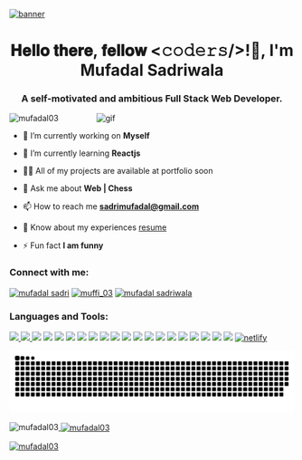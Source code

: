 <a href="#"><img src="https://mir-s3-cdn-cf.behance.net/project_modules/max_1200/79731568097599.5b50bca477735.jpg"  alt="banner"/></a>
<h1 align="center">𝐇𝐞𝐥𝐥𝐨 𝐭𝐡𝐞𝐫𝐞, 𝐟𝐞𝐥𝐥𝐨𝐰 <𝚌𝚘𝚍𝚎𝚛𝚜/>!👋, I'm Mufadal Sadriwala</h1>
<h3 align="center">A self-motivated and ambitious Full Stack Web Developer.</h3>
<a href="#"><img align="right" width="350px" src="https://r7q6w9z6.rocketcdn.me/career/wp-content/uploads/2020/03/hello.gif" alt="gif" /></a>
<p align="left"> <img src="https://komarev.com/ghpvc/?username=mufadal03&label=Profile%20views&color=0e75b6&style=flat" alt="mufadal03" /> </p>

- 🔭 I’m currently working on **Myself**

- 🌱 I’m currently learning **Reactjs**

- 👨‍💻 All of my projects are available at portfolio soon

- 💬 Ask me about **Web | Chess**

- 📫 How to reach me **sadrimufadal@gmail.com**

- 📄 Know about my experiences [resume](resume)

- ⚡ Fun fact **I am funny**

<h3 align="left">Connect with me:</h3>
<p align="left">
<a href="https://www.linkedin.com/in/mufadal-sadri-5a20aa190/" target="blank"><img align="center" src="https://raw.githubusercontent.com/rahuldkjain/github-profile-readme-generator/master/src/images/icons/Social/linked-in-alt.svg" alt="mufadal sadri" height="30" width="40" /></a>
<a href="https://instagram.com/muffi_03" target="blank"><img align="center" src="https://raw.githubusercontent.com/rahuldkjain/github-profile-readme-generator/master/src/images/icons/Social/instagram.svg" alt="muffi_03" height="30" width="40" /></a>
<a href="https://www.hackerrank.com/mufadal sadriwala" target="blank"><img align="center" src="https://raw.githubusercontent.com/rahuldkjain/github-profile-readme-generator/master/src/images/icons/Social/hackerrank.svg" alt="mufadal sadriwala" height="30" width="40" /></a>
<!-- <a href="https://www.leetcode.com/muffii_03" target="blank"><img align="center" src="https://raw.githubusercontent.com/rahuldkjain/github-profile-readme-generator/master/src/images/icons/Social/leet-code.svg" alt="muffii_03" height="30" width="40" /></a> -->
</p>

<h3 align="left">Languages and Tools:</h3>
<!-- <p align="left"> <a href="https://babeljs.io/" target="_blank" rel="noreferrer"> <img src="https://www.vectorlogo.zone/logos/babeljs/babeljs-icon.svg" alt="babel" width="40" height="40"/> </a> <a href="https://www.gnu.org/software/bash/" target="_blank" rel="noreferrer"> <img src="https://www.vectorlogo.zone/logos/gnu_bash/gnu_bash-icon.svg" alt="bash" width="40" height="40"/> </a> <a href="https://getbootstrap.com" target="_blank" rel="noreferrer"> <img src="https://raw.githubusercontent.com/devicons/devicon/master/icons/bootstrap/bootstrap-plain-wordmark.svg" alt="bootstrap" width="40" height="40"/> </a> <a href="https://www.w3schools.com/css/" target="_blank" rel="noreferrer"> <img src="https://raw.githubusercontent.com/devicons/devicon/master/icons/css3/css3-original-wordmark.svg" alt="css3" width="40" height="40"/> </a> <a href="https://www.cypress.io" target="_blank" rel="noreferrer"> <img src="https://raw.githubusercontent.com/simple-icons/simple-icons/6e46ec1fc23b60c8fd0d2f2ff46db82e16dbd75f/icons/cypress.svg" alt="cypress" width="40" height="40"/> </a> <a href="https://git-scm.com/" target="_blank" rel="noreferrer"> <img src="https://www.vectorlogo.zone/logos/git-scm/git-scm-icon.svg" alt="git" width="40" height="40"/> </a> <a href="https://www.w3.org/html/" target="_blank" rel="noreferrer"> <img src="https://raw.githubusercontent.com/devicons/devicon/master/icons/html5/html5-original-wordmark.svg" alt="html5" width="40" height="40"/> </a> <a href="https://developer.mozilla.org/en-US/docs/Web/JavaScript" target="_blank" rel="noreferrer"> <img src="https://raw.githubusercontent.com/devicons/devicon/master/icons/javascript/javascript-original.svg" alt="javascript" width="40" height="40"/> </a> <a href="https://jestjs.io" target="_blank" rel="noreferrer"> <img src="https://www.vectorlogo.zone/logos/jestjsio/jestjsio-icon.svg" alt="jest" width="40" height="40"/> </a> <a href="https://nodejs.org" target="_blank" rel="noreferrer"> <img src="https://raw.githubusercontent.com/devicons/devicon/master/icons/nodejs/nodejs-original-wordmark.svg" alt="nodejs" width="40" height="40"/> </a> <a href="https://www.photoshop.com/en" target="_blank" rel="noreferrer"> <img src="https://raw.githubusercontent.com/devicons/devicon/master/icons/photoshop/photoshop-line.svg" alt="photoshop" width="40" height="40"/> </a> <a href="https://postman.com" target="_blank" rel="noreferrer"> <img src="https://www.vectorlogo.zone/logos/getpostman/getpostman-icon.svg" alt="postman" width="40" height="40"/> </a> <a href="https://reactjs.org/" target="_blank" rel="noreferrer"> <img src="https://raw.githubusercontent.com/devicons/devicon/master/icons/react/react-original-wordmark.svg" alt="react" width="40" height="40"/> </a> <a href="https://redux.js.org" target="_blank" rel="noreferrer"> <img src="https://raw.githubusercontent.com/devicons/devicon/master/icons/redux/redux-original.svg" alt="redux" width="40" height="40"/> </a> <a href="https://webpack.js.org" target="_blank" rel="noreferrer"> <img src="https://raw.githubusercontent.com/devicons/devicon/d00d0969292a6569d45b06d3f350f463a0107b0d/icons/webpack/webpack-original-wordmark.svg" alt="webpack" width="40" height="40"/> </a> </p>
 -->
<div style="display:flex , justify-content:space-between">
<a href="#"><img src = "https://img.shields.io/badge/-HTML5-E34F26?style=flat&logo=html5&logoColor=white"> <img src = "https://img.shields.io/badge/-CSS3-1572B6?style=flat&logo=css3&logoColor=white">
<a href="#"><img src="https://img.shields.io/badge/-Bootstrap-563D7C?style=flat&logo=bootstrap&logoColor=white"></a>
<a href="#"><img src="https://img.shields.io/badge/-JavaScript-eed718?style=flat&logo=javascript&logoColor=ffffff"></a>
<a href="#"><img src="https://img.shields.io/badge/-Typescript-3178C6?style=flat&logo=typescript&logoColor=ffffff"></a>
<a href="#"><img src="https://img.shields.io/badge/-Chakra Ui-blue?style=flat&logo=chakra ui&logoColor=ffffff"></a>
<a href="#"><img src="https://img.shields.io/badge/-Material Ui-white?style=flat&logo=material ui&logoColor=ffffff" /></a>
<a href="#"><img src="https://img.shields.io/badge/-React-000000?style=flat&logo=react&logoColor=00c8ff"></a>
<a href="#"><img src="https://img.shields.io/badge/-Redux-purple?style=flat&logo=redux&logoColor=ffffff" /></a>
<a href="#"><img src="https://img.shields.io/badge/-Webpack-green?style=flat&logo=webpack&logoColor=ffffff" /></a>
<a href="#"><img src="https://img.shields.io/badge/-babel-black?style=flat&logo=babel&logoColor=ffffff" /></a>
<a href="#"><img src="https://img.shields.io/badge/-Postman-orange?style=flat&logo=postman&logoColor=ffffff" /></a>
<a href="#"><img src="https://img.shields.io/badge/-NodeJs-3C873A?style=flat&logo=Node.js&logoColor=white"></a>
<a href="#"><img src="https://img.shields.io/badge/-Cypress-black?style=flat&logo=cypress&logoColor=ffffff" /></a>
<a href="#"><img src="https://img.shields.io/badge/-Jest-orange?style=flat&logo=jest&logoColor=ffffff" /></a>
<a href="#"><img src="http://img.shields.io/badge/-Git-F1502F?style=flat&logo=git&logoColor=FFFFFF"></a>
<a href="#"><img src="http://img.shields.io/badge/-Github-000000?style=flat&logo=github&logoColor=FFFFFF"></a>
<a href="#"><img src="http://img.shields.io/badge/-VS%20Code-007ACC?style=flat&logo=visual%20studio%20code&logoColor=white"></a>
<a href="#"><img src="http://img.shields.io/badge/-Heroku-430098?style=flat&logo=heroku&logoColor=white"></a>
<a href="#"><img src="http://img.shields.io/badge/-Vercel-black?style=flat&logo=vercel&logoColor=white"></a>
<a href="#"><img src ="https://img.shields.io/badge/-Netlify-blue?style=flat&logo=Netlify&logoColor=ffffff" alt="netlify" /></a>
</div>

<a href="#"><img src="https://raw.githubusercontent.com/1999AZZAR/1999AZZAR/main/resources/img/grid-snake.svg" alt="snake" /></a>

<div><a href="#"><p style="display:block"><img align="left" src="https://github-readme-stats.vercel.app/api/top-langs?username=mufadal03&show_icons=true&theme=dark&locale=en" alt="mufadal03" /></p></a></div>

<a href="#"><p>&nbsp;<img align="center" src="https://github-readme-stats.vercel.app/api?username=mufadal03&show_icons=true&locale=en&theme=dark" alt="mufadal03" /></p></a>

<a href="#"><p><img align="center" src="https://github-readme-streak-stats.herokuapp.com/?user=mufadal03&theme=dark" alt="mufadal03" /></p></a>
